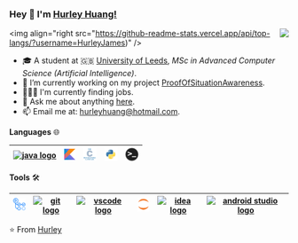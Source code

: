 ### Hey 👋 I'm [Hurley Huang!](http://hurley.fun) 

<img align="right" src="https://github-readme-stats.vercel.app/api?username=HurleyJames&show_icons=true&hide_border=true&count_private=true" />

<img align="right src="https://github-readme-stats.vercel.app/api/top-langs/?username=HurleyJames)" />
 
- 🎓 A student at 🇬🇧 [University of Leeds](https://www.leeds.ac.uk), *MSc in Advanced Computer Science (Artificial Intelligence)*.
- 🔭 I’m currently working on my project [ProofOfSituationAwareness](https://github.com/epournaras/ProofOfSituationAwareness).
- 👨🏻‍💻 I'm currently finding jobs.
- 💬 Ask me about anything [here](https://github.com/HurleyJames/HurleyJames/issues).
- 📫 Email me at: hurleyhuang@hotmail.com.

**Languages** 🌐

| [<img src="https://raw.githubusercontent.com/HurleyJames/ImageHosting/master/java.png" alt="java logo" width="24">](https://vlang.io/)  |  [<img src="https://raw.githubusercontent.com/github/explore/80688e429a7d4ef2fca1e82350fe8e3517d3494d/topics/kotlin/kotlin.png" alt="kotlin logo" width="20">](https://kotlinlang.org/)  |  [<img src="https://raw.githubusercontent.com/github/explore/80688e429a7d4ef2fca1e82350fe8e3517d3494d/topics/c/c.png" alt="c logo" width="24">](http://www.open-std.org/jtc1/sc22/wg14/) |  [<img src="https://raw.githubusercontent.com/github/explore/80688e429a7d4ef2fca1e82350fe8e3517d3494d/topics/python/python.png" alt="python logo" width="24">](https://www.python.org/) | [<img src="https://raw.githubusercontent.com/github/explore/80688e429a7d4ef2fca1e82350fe8e3517d3494d/topics/terminal/terminal.png" alt="terminal logo" width="24">](https://en.wikipedia.org/wiki/Computer_terminal/)  |
|---|---|---|---|---|

**Tools** 🛠️

| [<img src="https://raw.githubusercontent.com/Delta456/Delta456/master/img/actions.png" alt="actions logo" width="24">](https://github.com/features/actions) | [<img src="https://raw.githubusercontent.com/Delta456/Delta456/master/img/git.png" alt="git logo" width="24">](https://git-scm.com/) | [<img src="https://raw.githubusercontent.com/Delta456/Delta456/master/img/vscode.png" alt="vscode logo" width="24">](https://code.visualstudio.com/) | [<img src="https://raw.githubusercontent.com/Delta456/Delta456/master/img/jupyter_notebook.png" alt="jupyter notebook logo" width="24">](https://jupyter.org/) | [<img src="https://raw.githubusercontent.com/HurleyJames/ImageHosting/master/intellij_idea.png" alt="idea logo" width="24">](https://www.jetbrains.com/idea/)  |  [<img src="https://raw.githubusercontent.com/HurleyJames/ImageHosting/master/256px-Android_Studio_icon.svg.png" alt="android studio logo" width="24">](https://developer.android.com/studio/) |
|---|---|---|---|---|---|

⭐️ From [Hurley](https://github.com/HurleyJames)
